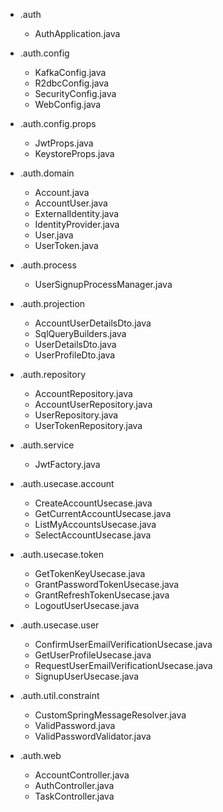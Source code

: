 * .auth
  * AuthApplication.java

* .auth.config
  * KafkaConfig.java
  * R2dbcConfig.java
  * SecurityConfig.java
  * WebConfig.java

* .auth.config.props
  * JwtProps.java
  * KeystoreProps.java

* .auth.domain
  * Account.java
  * AccountUser.java
  * ExternalIdentity.java
  * IdentityProvider.java
  * User.java
  * UserToken.java

* .auth.process
  * UserSignupProcessManager.java

* .auth.projection
  * AccountUserDetailsDto.java
  * SqlQueryBuilders.java
  * UserDetailsDto.java
  * UserProfileDto.java

* .auth.repository
  * AccountRepository.java
  * AccountUserRepository.java
  * UserRepository.java
  * UserTokenRepository.java

* .auth.service
  * JwtFactory.java

* .auth.usecase.account
  * CreateAccountUsecase.java
  * GetCurrentAccountUsecase.java
  * ListMyAccountsUsecase.java
  * SelectAccountUsecase.java

* .auth.usecase.token
  * GetTokenKeyUsecase.java
  * GrantPasswordTokenUsecase.java
  * GrantRefreshTokenUsecase.java
  * LogoutUserUsecase.java

* .auth.usecase.user
  * ConfirmUserEmailVerificationUsecase.java
  * GetUserProfileUsecase.java
  * RequestUserEmailVerificationUsecase.java
  * SignupUserUsecase.java

* .auth.util.constraint
  * CustomSpringMessageResolver.java
  * ValidPassword.java
  * ValidPasswordValidator.java

* .auth.web
  * AccountController.java
  * AuthController.java
  * TaskController.java

